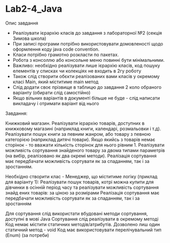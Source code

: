 # Lab2-4_Java
Опис завдання

- Реалізувати ієрархію класів до завдання з лабораторної №2 (секція Зимова школа)
- При записі програми потрібно використовувати домовленості щодо оформлення коду java code convention.
- Класи потрібно грамотно розкласти по пакетах.
- Робота з консоллю або консольне меню повинні бути мінімальними.
- Важливо: необхідно реалізувати лише ієрархію класів, код пошуку елементів у списках чи колекціях не входить в 2гу роботу
- Також слід створити обєкти реалізованих вами класів у окремому класі Main, який міститиме main метод
- Слід додати своє прізвище в таблицю до завдання 2 коло обраного варіанту (обирати слід самостійно)
- Якщо вільних варіантів в документі більше не буде - слід написати викладачу і отримати варіант від нього

Завдання:

Книжковий магазин. Реалізувати ієрархію товарів, доступних в книжковому магазині (наприклад книги, календарі, розмальовки і т.д). 
Реалізувати пошук книги за певним жанром, або товару з певною категорією (наприклад дитячі товари). 
Якщо якийсь з товарів немає сторінок - то вважати кількість сторінок для нього рівним 1.
Реалізувати можливість  сортування знайденого товару за двома типами параметрів (на вибір, реалізовано як два окремі методи).
Реалізація сортування має передбачати можливість сортувати як за спаданням, так і за зростанням.


Необхідно створити клас - Менеджер, що міститиме логіку (приклад для варіанту 1):
Реалізувати пошук товарів, котрі можна купити для дівчинки в осінній період часу та реалізувати можливість  сортування знайд   ених товарів:
за ціною 
за розмірами
Реалізація сортування має передбачати можливість сортувати як за спаданням, так і за зростанням



Для сортування слід використати вбудовані методи сортування, доступні в мові Java
Сортування слід реалізувати в окремому методі
Код немає містити статичних методів/атрибутів. Дозволено лиш один статичний метод - void
Код має використовувати перелічувальний тип (Enum) (за потреби)
